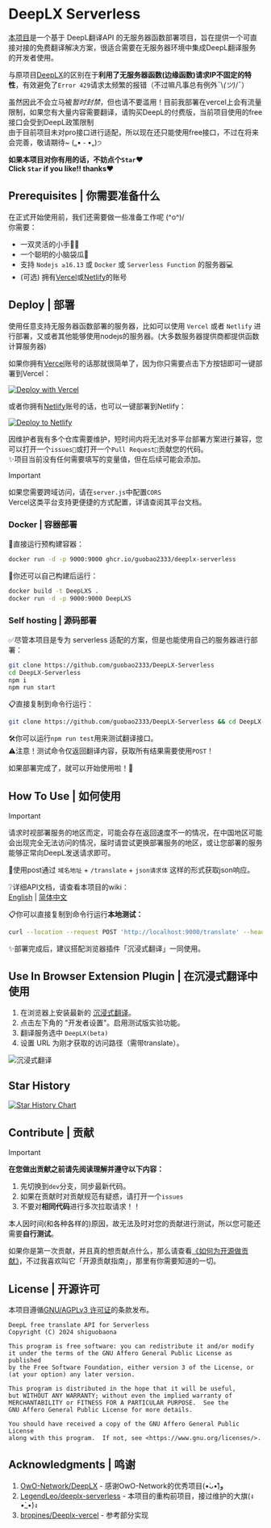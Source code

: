 # DeepLX Serverless
[本项目](https://github.com/guobao2333/DeepLX-Serverless)是一个基于 DeepL翻译API 的无服务器函数部署项目，旨在提供一个可直接对接的免费翻译解决方案，很适合需要在无服务器环境中集成DeepL翻译服务的开发者使用。

与原项目[DeepLX](https://github.com/OwO-Network/DeepLX)的区别在于**利用了无服务器函数(边缘函数)请求IP不固定的特性**，有效避免了`Error 429`请求太频繁的报错（不过嘛凡事总有例外¯\\_(ツ)_/¯）

虽然因此不会立马被*暂时封禁*，但也请不要滥用！目前我部署在vercel上会有流量限制，如果您有大量内容需要翻译，请购买DeepL的付费版，当前项目使用的free接口会受到DeepL政策限制  
由于目前项目未对pro接口进行适配，所以现在还只能使用free接口，不过在将来会完善，敬请期待~ („• ֊ •„)੭

**如果本项目对你有用的话，不妨点个`Star`❤️**  
**Click `Star` if you like!! thanks❤️**

<!-- # Let's Go | 开始使用 -->
## Prerequisites | 你需要准备什么
在正式开始使用前，我们还需要做一些准备工作呢 (^o^)/  
你需要：
- 一双灵活的小手🙌🏻
- 一个聪明的小脑袋瓜🧠
- 支持 `Nodejs ≥16.13` 或 `Docker` 或 `Serverless Function` 的服务器💻
- (可选) 拥有[Vercel](https://vercel.com)或[Netlify](https://netlify.com)的账号

## Deploy | 部署

使用任意支持无服务器函数部署的服务器，比如可以使用 `Vercel` 或者 `Netlify` 进行部署，又或者其他能够使用nodejs的服务器。(大多数服务器提供商都提供函数计算服务器)  

如果你拥有[Vercel](https://vercel.com)账号的话那就很简单了，因为你只需要点击下方按钮即可一键部署到Vercel：

[![Deploy with Vercel](https://vercel.com/button)](https://vercel.com/new/clone?repository-url=https://github.com/guobao2333/DeepLX-Serverless)

或者你拥有[Netlify](https://netlify.com)账号的话，也可以一键部署到Netlify：

[![Deploy to Netlify](https://www.netlify.com/img/deploy/button.svg)](https://app.netlify.com/start/deploy?repository=https://github.com/guobao2333/DeepLX-Serverless)

因维护者我有多个仓库需要维护，短时间内将无法对多平台部署方案进行兼容，您可以打开一个`issues📌`或打开一个`Pull Request📎`贡献您的代码。  
✨项目当前没有任何需要填写的变量值，但在后续可能会添加。

> [!IMPORTANT]
> 如果您需要跨域访问，请在`server.js`中配置`CORS`  
> Vercel这类平台支持更便捷的方式配置，详请查阅其平台文档。


### Docker | 容器部署

🐳直接运行预构建容器：
```bash
docker run -d -p 9000:9000 ghcr.io/guobao2333/deeplx-serverless
```

🚧你还可以自己构建后运行：
```bash
docker build -t DeepLXS .
docker run -d -p 9000:9000 DeepLXS
```


### Self hosting | 源码部署

✅尽管本项目是专为 serverless 适配的方案，但是也能使用自己的服务器进行部署：
```bash
git clone https://github.com/guobao2333/DeepLX-Serverless
cd DeepLX-Serverless
npm i
npm run start
```

📋直接复制到命令行运行：
```bash
git clone https://github.com/guobao2333/DeepLX-Serverless && cd DeepLX-Serverless && npm i && npm run start
```

🛠️你可以运行`npm run test`用来测试翻译接口。  
⚠️注意！测试命令仅返回翻译内容，获取所有结果需要使用`POST`！

如果部署完成了，就可以开始使用啦！🎉


## How To Use | 如何使用
> [!IMPORTANT]
> 请求时视部署服务的地区而定，可能会存在返回速度不一的情况，在中国地区可能会出现完全无法访问的情况，届时请尝试更换部署服务的地区，或让您部署的服务能够正常向DeepL发送请求即可。

📡使用post通过 `域名地址` + `/translate` + `json请求体` 这样的形式获取json响应。

❔详细API文档，请查看本项目的wiki：  
[English](https://github.com/guobao2333/DeepLX-Serverless/wiki/API-Parameters) | [简体中文](https://github.com/guobao2333/DeepLX-Serverless/wiki/API-%E5%8F%82%E6%95%B0)

📋你可以直接复制到命令行运行**本地测试：**
```bash
curl --location --request POST 'http://localhost:9000/translate' --header 'Content-Type: application/json' --data '{"text": "你好，世界！", "source_lang": "zh", "target_lang": "en"}'
```

✨部署完成后，建议搭配浏览器插件「沉浸式翻译」一同使用。

## Use In Browser Extension Plugin | 在沉浸式翻译中使用

1. 在浏览器上安装最新的 [沉浸式翻译](https://github.com/immersive-translate/immersive-translate/releases)。
2. 点击左下角的 "开发者设置"。启用测试版实验功能。
3. 翻译服务选中 `DeepLX(beta)`
4. 设置 URL 为刚才获取的访问路径（需带translate）。

![沉浸式翻译](https://github.com/LegendLeo/deeplx-serverless/assets/25115173/d3affe2b-9e99-4d5c-bc8c-cd67e70d0368)

## Star History

<a href="https://star-history.com/#guobao2333/DeepLX-Serverless&Date">
 <picture>
   <source media="(prefers-color-scheme: dark)" srcset="https://api.star-history.com/svg?repos=guobao2333/DeepLX-Serverless&type=Date&theme=dark" />
   <source media="(prefers-color-scheme: light)" srcset="https://api.star-history.com/svg?repos=guobao2333/DeepLX-Serverless&type=Date" />
   <img alt="Star History Chart" src="https://api.star-history.com/svg?repos=guobao2333/DeepLX-Serverless&type=Date" />
 </picture>
</a>

## Contribute | 贡献
> [!IMPORTANT]
> **在您做出贡献之前请先阅读理解并遵守以下内容：**
1. 先切换到`dev`分支，同步最新代码。  
2. 如果在贡献时对贡献规范有疑惑，请打开一个`issues`
3. 不要对**相同代码**进行多次拉取请求！！

本人因时间(和各种各样的)原因，故无法及时对您的贡献进行测试，所以您可能还需要**自行测试**。

如果你是第一次贡献，并且真的想贡献点什么，那么请查看[《如何为开源做贡献》](https://opensource.guide/how-to-contribute/)，不过我喜欢叫它「开源贡献指南」，那里有你需要知道的一切。

## License | 开源许可
本项目遵循[GNU/AGPLv3 许可证](./LICENSE)的条款发布。

    DeepL free translate API for Serverless
    Copyright (C) 2024 shiguobaona

    This program is free software: you can redistribute it and/or modify
    it under the terms of the GNU Affero General Public License as published
    by the Free Software Foundation, either version 3 of the License, or
    (at your option) any later version.

    This program is distributed in the hope that it will be useful,
    but WITHOUT ANY WARRANTY; without even the implied warranty of
    MERCHANTABILITY or FITNESS FOR A PARTICULAR PURPOSE.  See the
    GNU Affero General Public License for more details.

    You should have received a copy of the GNU Affero General Public License
    along with this program.  If not, see <https://www.gnu.org/licenses/>.

## Acknowledgments | 鸣谢

1. [OwO-Network/DeepLX](https://github.com/OwO-Network/DeepLX) - 感谢OwO-Network的优秀项目(•̀ᴗ•́)و̑̑
2. [LegendLeo/deeplx-serverless](https://github.com/LegendLeo/deeplx-serverless) - 本项目的重构前项目，接过维护的大旗(ง •̀_•́)ง
3. [bropines/Deeplx-vercel](https://github.com/bropines/Deeplx-vercel) - 参考部分实现
